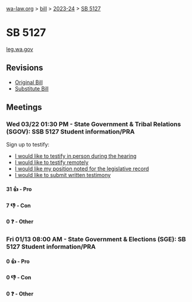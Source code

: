 [wa-law.org](/) > [bill](/bill/) > [2023-24](/bill/2023-24/) > [SB 5127](/bill/2023-24/sb/5127/)

# SB 5127
[leg.wa.gov](https://app.leg.wa.gov/billsummary?BillNumber=5127&Year=2023&Initiative=false)

## Revisions
* [Original Bill](1/)
* [Substitute Bill](S/)

## Meetings
### Wed 03/22 01:30 PM - State Government & Tribal Relations (SGOV): SSB 5127 Student information/PRA
Sign up to testify:
* [I would like to testify in person during the hearing](https://app.leg.wa.gov/csi/Testifier/Add?chamber=House&mId=31109&aId=153868&caId=22399&tId=1)
* [I would like to testify remotely](https://app.leg.wa.gov/csi/Testifier/Add?chamber=House&mId=31109&aId=153868&caId=22399&tId=2)
* [I would like my position noted for the legislative record](https://app.leg.wa.gov/csi/Testifier/Add?chamber=House&mId=31109&aId=153868&caId=22399&tId=3)
* [I would like to submit written testimony](https://app.leg.wa.gov/csi/Testifier/Add?chamber=House&mId=31109&aId=153868&caId=22399&tId=4)

#### 31 👍 - Pro

#### 7 👎 - Con

#### 0 ❓ - Other

### Fri 01/13 08:00 AM - State Government & Elections (SGE): SB 5127 Student information/PRA
#### 0 👍 - Pro

#### 0 👎 - Con

#### 0 ❓ - Other

